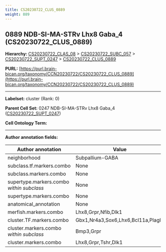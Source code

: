 ```yaml
---
title: CS20230722_CLUS_0889
weight: 889
---
```

## 0889 NDB-SI-MA-STRv Lhx8 Gaba_4 (CS20230722_CLUS_0889)
<b>Hierarchy: </b>
[CS20230722_CLAS_08](../CS20230722_CLAS_08) >
[CS20230722_SUBC_057](../CS20230722_SUBC_057) >
[CS20230722_SUPT_0247](../CS20230722_SUPT_0247) >
[CS20230722_CLUS_0889](../CS20230722_CLUS_0889)

**PURL:** [https://purl.brain-bican.org/taxonomy/CCN20230722/CS20230722_CLUS_0889](https://purl.brain-bican.org/taxonomy/CCN20230722/CS20230722_CLUS_0889)

---


**Labelset:** cluster (Rank: 0)

**Parent Cell Set:** 0247 NDB-SI-MA-STRv Lhx8 Gaba_4 ([CS20230722_SUPT_0247](../CS20230722_SUPT_0247))



**Cell Ontology Term:** 

[MARKER GENES.]: #


---

[TRANSFERRED ANNOTATIONS.]: #


[AUTHOR ANNOTATION FIELDS.]: #


**Author annotation fields:**

| Author annotation | Value |
|-------------------|-------|
|neighborhood|Subpallium-GABA|
|subclass.tf.markers.combo|None|
|subclass.markers.combo|None|
|supertype.markers.combo _within subclass_|None|
|supertype.markers.combo|None|
|anatomical_annotation|None|
|merfish.markers.combo|Lhx8,Grpr,Nfib,Dlk1|
|cluster.TF.markers.combo|Gbx1,Nr4a3,Sox6,Lhx6,Bcl11a,Plagl1|
|cluster.markers.combo _within subclass_|Bmp3,Grpr|
|cluster.markers.combo|Lhx8,Grpr,Tshr,Dlk1|

